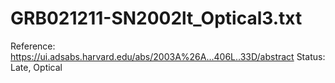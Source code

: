# GRB021211-SN2002lt_Optical3.txt

Reference: https://ui.adsabs.harvard.edu/abs/2003A%26A...406L..33D/abstract
Status: Late, Optical